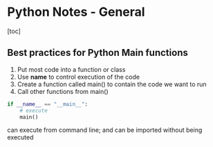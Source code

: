 # Python Notes - General

[toc]

## Best practices for Python Main functions

1. Put most code into a function or class
2. Use __name__ to control execution of the code
3. Create a function called main() to contain the code we want to run
4. Call other functions from main()

```python
if __name__ == "__main__":
    # execute
    main()
```

can execute from command line; and can be imported without being executed

